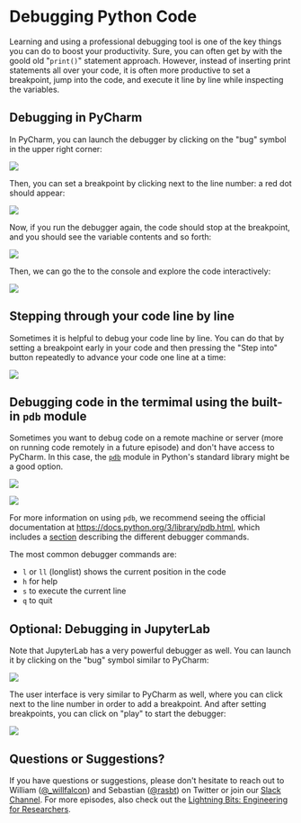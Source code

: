 # Debugging Python Code



Learning and using a professional debugging tool is one of the key things you can do to boost your productivity. Sure, you can often get by with the goold old "`print()`" statement approach. However, instead of inserting print statements all over your code, it is often more productive to set a breakpoint, jump into the code, and execute it line by line while inspecting the variables. 





## Debugging in PyCharm

In PyCharm, you can launch the debugger by clicking on the "bug" symbol in the upper right corner:



![](Ep05-ShowNotes_figures/pycharm-start.png)


Then, you can set a breakpoint by clicking next to the line number: a red dot should appear:

![](Ep05-ShowNotes_figures/pycharm-breakpoint.png)

Now, if you run the debugger again, the code should stop at the breakpoint, and you should see the variable contents and so forth:

![](Ep05-ShowNotes_figures/pycharm-debug.png)

Then, we can go the to the console and explore the code interactively:

![](Ep05-ShowNotes_figures/pycharm-console.png)

## Stepping through your code line by line



Sometimes it is helpful to debug your code line by line. You can do that by setting a breakpoint early in your code and then pressing the "Step into" button repeatedly to advance your code one line at a time:



![](Ep05-ShowNotes_figures/pycharm-line.png)



## Debugging code in the termimal using the built-in `pdb` module



Sometimes you want to debug code on a remote machine or server (more on running code remotely in a future episode) and don't have access to PyCharm. In this case, the [`pdb`](https://docs.python.org/3/library/pdb.html) module in Python's standard library might be a good option. 



![](Ep05-ShowNotes_figures/pdb_set-trace-1.png)

![](Ep05-ShowNotes_figures/pdb_set-trace-2.png)

For more information on using `pdb`, we recommend seeing the official documentation at https://docs.python.org/3/library/pdb.html, which includes a [section](https://docs.python.org/3/library/pdb.html#debugger-commands) describing the different debugger commands.



The most common debugger commands are:

- `l` or `ll` (longlist) shows the current position in the code
- `h` for help
- `s` to execute the current line
- `q` to quit



## Optional: Debugging in JupyterLab

Note that JupyterLab has a very powerful debugger as well. You can launch it by clicking on the "bug" symbol similar to PyCharm:

![](Ep05-ShowNotes_figures/jupyterlab-start.png)

The user interface is very similar to PyCharm as well, where you can click next to the line number in order to add a breakpoint. And after setting breakpoints, you can click on "play" to start the debugger:

![](Ep05-ShowNotes_figures/jupyterlab-breakpoint.png)



## Questions or Suggestions?

If you have questions or suggestions, please don't hesitate to reach out to William ([@_willfalcon](https://twitter.com/_willfalcon)) and Sebastian ([@rasbt](https://twitter.com/rasbt)) on Twitter or join our [Slack Channel](https://pytorch-lightning.slack.com/archives/C03GS6MTCCQ). For more episodes, also check out the [Lightning Bits: Engineering for Researchers](http://pytorchlightning.ai/edu/engineering-class).

